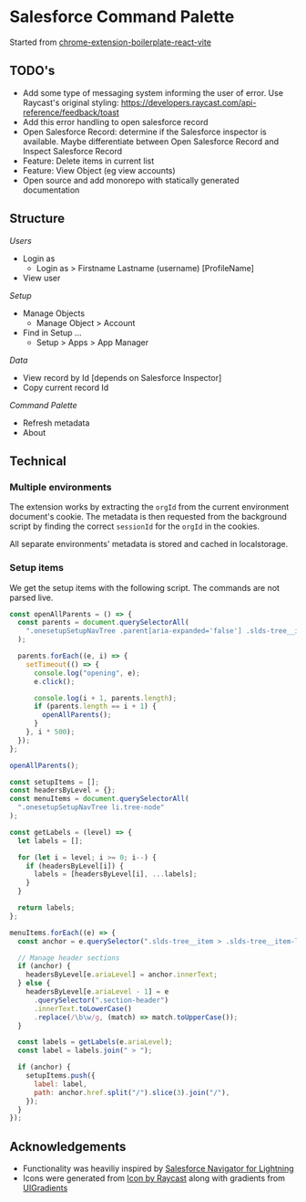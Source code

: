 # Salesforce Command Palette

Started from [chrome-extension-boilerplate-react-vite](https://github.com/Jonghakseo/chrome-extension-boilerplate-react-vite)

## TODO's

- Add some type of messaging system informing the user of error. Use Raycast's original styling: https://developers.raycast.com/api-reference/feedback/toast
- Add this error handling to open salesforce record
- Open Salesforce Record: determine if the Salesforce inspector is available. Maybe differentiate between Open Salesforce Record and Inspect Salesforce Record
- Feature: Delete items in current list
- Feature: View Object (eg view accounts)
- Open source and add monorepo with statically generated documentation

## Structure

_Users_

- Login as
  - Login as > Firstname Lastname (username) [ProfileName]
- View user

_Setup_

- Manage Objects
  - Manage Object > Account
- Find in Setup ...
  - Setup > Apps > App Manager

_Data_

- View record by Id [depends on Salesforce Inspector]
- Copy current record Id

_Command Palette_

- Refresh metadata
- About

## Technical

### Multiple environments

The extension works by extracting the `orgId` from the current environment document's cookie. The metadata is then requested from the background script by finding the correct `sessionId` for the `orgId` in the cookies.

All separate environments' metadata is stored and cached in localstorage.

### Setup items

We get the setup items with the following script. The commands are not parsed live.

```javascript
const openAllParents = () => {
  const parents = document.querySelectorAll(
    ".onesetupSetupNavTree .parent[aria-expanded='false'] .slds-tree__item-label"
  );

  parents.forEach((e, i) => {
    setTimeout(() => {
      console.log("opening", e);
      e.click();

      console.log(i + 1, parents.length);
      if (parents.length == i + 1) {
        openAllParents();
      }
    }, i * 500);
  });
};

openAllParents();

const setupItems = [];
const headersByLevel = {};
const menuItems = document.querySelectorAll(
  ".onesetupSetupNavTree li.tree-node"
);

const getLabels = (level) => {
  let labels = [];

  for (let i = level; i >= 0; i--) {
    if (headersByLevel[i]) {
      labels = [headersByLevel[i], ...labels];
    }
  }

  return labels;
};

menuItems.forEach((e) => {
  const anchor = e.querySelector(".slds-tree__item > .slds-tree__item-label");

  // Manage header sections
  if (anchor) {
    headersByLevel[e.ariaLevel] = anchor.innerText;
  } else {
    headersByLevel[e.ariaLevel - 1] = e
      .querySelector(".section-header")
      .innerText.toLowerCase()
      .replace(/\b\w/g, (match) => match.toUpperCase());
  }

  const labels = getLabels(e.ariaLevel);
  const label = labels.join(" > ");

  if (anchor) {
    setupItems.push({
      label: label,
      path: anchor.href.split("/").slice(3).join("/"),
    });
  }
});
```

## Acknowledgements

- Functionality was heaviliy inspired by [Salesforce Navigator for Lightning
  ](https://github.com/dannysummerlin/force-navigator)
- Icons were generated from [Icon by Raycast](https://icon.ray.so/?q=pers) along with gradients from [UIGradients](https://uigradients.com/)
